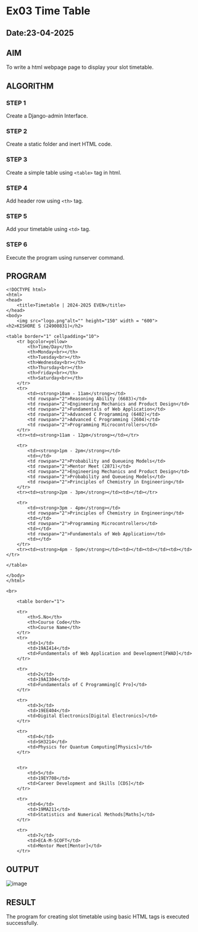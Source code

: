 # Ex03 Time Table
## Date:23-04-2025

## AIM
To write a html webpage page to display your slot timetable.

## ALGORITHM
### STEP 1
Create a Django-admin Interface.

### STEP 2
Create a static folder and inert HTML code.

### STEP 3
Create a simple table using ```<table>``` tag in html.

### STEP 4
Add header row using ```<th>``` tag.

### STEP 5
Add your timetable using ```<td>``` tag.

### STEP 6
Execute the program using runserver command.

## PROGRAM
```
<!DOCTYPE html>
<html>
<head>
    <title>Timetable | 2024-2025 EVEN</title>
</head>
<body>
    <img src="logo.png"alt="" height="150" width = "600">
<h2>KISHORE S (24900831)</h2>

<table border="1" cellpadding="10">
    <tr bgcolor=yellow>
        <th>Time/Day</th>
        <th>Monday<br></th>
        <th>Tuesday<br></th>
        <th>Wednesday<br></th>
        <th>Thursday<br></th>
        <th>Friday<br></th>
        <th>Saturday<br></th>
    </tr>
    <tr>
        <td><strong>10am - 11am</strong></td>
        <td rowspan="2">Reasoning Ability (6683)</td>
        <td rowspan="2">Engineering Mechanics and Product Design</td>
        <td rowspan="2">Fundamentals of Web Application</td>
        <td rowspan="2">Advanced C Programming (6402)</td>
        <td rowspan="2">Advanced C Programming (2604)</td>
        <td rowspan="2">Programming Microcontrollers</td>
    </tr>
    <tr><td><strong>11am - 12pm</strong></td></tr>

    <tr>
        <td><strong>1pm - 2pm</strong></td>
        <td></td>
        <td rowspan="2">Probability and Queueing Models</td>
        <td rowspan="2">Mentor Meet (2871)</td>
        <td rowspan="2">Engineering Mechanics and Product Design</td>
        <td rowspan="2">Probability and Queueing Models</td>
        <td rowspan="2">Principles of Chemistry in Engineering</td>
    </tr>
    <tr><td><strong>2pm - 3pm</strong></td><td></td></tr>

    <tr>
        <td><strong>3pm - 4pm</strong></td>
        <td rowspan="2">Principles of Chemistry in Engineering</td>
        <td></td>
        <td rowspan="2">Programming Microcontrollers</td>
        <td></td>
        <td rowspan="2">Fundamentals of Web Application</td>
        <td></td>
    </tr>
    <tr><td><strong>4pm - 5pm</strong></td><td></td><td></td><td></td></tr>

</table>

</body>
</html>

<br>
    
    <table border="1">
    
    <tr>
        <th>S.No</th>
        <th>Course Code</th>
        <th>Course Name</th>
    </tr>
    <tr>
        <td>1</td>
        <td>19AI414</td>
        <td>Fundamentals of Web Application and Development[FWAD]</td>
    </tr>
    
    <tr>
        <td>2</td>
        <td>19AI304</td>
        <td>Fundamentals of C Programming[C Pro]</td>
    </tr>
    
    <tr>
        <td>3</td>
        <td>19EE404</td>
        <td>Digital Electronics[Digital Electronics]</td>
    </tr>
    
    <tr>
        <td>4</td>
        <td>SH3214</td>
        <td>Physics for Quantum Computing[Physics]</td>
    </tr>
    
    
    <tr>
        <td>5</td>
        <td>19EY708</td>
        <td>Career Development and Skills [CDS]</td>
    </tr>
    
    <tr>
        <td>6</td>
        <td>19MA211</td>
        <td>Statistics and Numerical Methods[Maths]</td>
    </tr>
    
    <tr>
        <td>7</td>
        <td>ECA-M-SCOFT</td>
        <td>Mentor Meet[Mentor]</td>
    </tr>
```


## OUTPUT
![image](https://github.com/user-attachments/assets/7f33ea6c-0d56-4d59-80f7-b9784f64f613)


## RESULT
The program for creating slot timetable using basic HTML tags is executed successfully.
